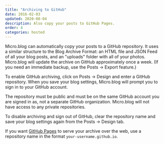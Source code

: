 ```yaml
---
title: "Archiving to GitHub"
date: 2016-02-03
updated: 2020-08-04
description: Also copy your posts to GitHub Pages.
order: 4
categories: hosted
---
```


Micro.blog can automatically copy your posts to a GitHub repository. It uses a similar structure to the Blog Archive Format: an HTML file and JSON Feed of all your blog posts, and an "uploads" folder with all of your photos. Micro.blog will update the archive on GitHub approximately once a week. (If you need an immediate backup, use the Posts → Export feature.)

To enable GitHub archiving, click on Posts → Design and enter a GitHub repository. When you save your blog settings, Micro.blog will prompt you to sign in to your GitHub account.

The repository must be public and must be on the same GitHub account you are signed in as, not a separate GitHub organization. Micro.blog will not have access to any private repositories.

To disable archiving and sign out of GitHub, clear the repository name and save your blog settings again from the Posts → Design tab.

If you want [GitHub Pages](https://pages.github.com/) to serve your archive over the web, use a repository name in the format `your-username.github.io`.
